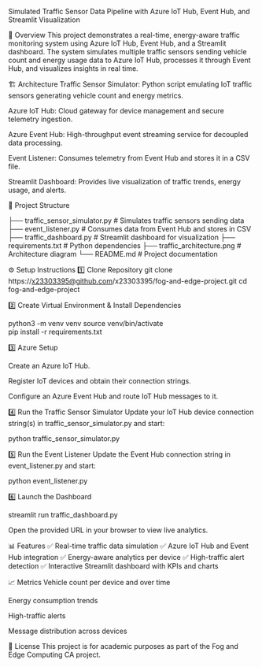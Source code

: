 Simulated Traffic Sensor Data Pipeline with Azure IoT Hub, Event Hub, and Streamlit Visualization

📌 Overview
This project demonstrates a real-time, energy-aware traffic monitoring system using Azure IoT Hub, Event Hub, and a Streamlit dashboard.
The system simulates multiple traffic sensors sending vehicle count and energy usage data to Azure IoT Hub, processes it through Event Hub, and visualizes insights in real time.

🏗️ Architecture
Traffic Sensor Simulator: Python script emulating IoT traffic sensors generating vehicle count and energy metrics.

Azure IoT Hub: Cloud gateway for device management and secure telemetry ingestion.

Azure Event Hub: High-throughput event streaming service for decoupled data processing.

Event Listener: Consumes telemetry from Event Hub and stores it in a CSV file.

Streamlit Dashboard: Provides live visualization of traffic trends, energy usage, and alerts.


📂 Project Structure

├── traffic_sensor_simulator.py   # Simulates traffic sensors sending data
├── event_listener.py             # Consumes data from Event Hub and stores in CSV
├── traffic_dashboard.py          # Streamlit dashboard for visualization
├── requirements.txt              # Python dependencies
├── traffic_architecture.png      # Architecture diagram
└── README.md                     # Project documentation

⚙️ Setup Instructions
1️⃣ Clone Repository
git clone https://x23303395@github.com/x23303395/fog-and-edge-project.git
cd fog-and-edge-project

2️⃣ Create Virtual Environment & Install Dependencies

python3 -m venv venv
source venv/bin/activate  
pip install -r requirements.txt

3️⃣ Azure Setup

Create an Azure IoT Hub.

Register IoT devices and obtain their connection strings.

Configure an Azure Event Hub and route IoT Hub messages to it.

4️⃣ Run the Traffic Sensor Simulator
Update your IoT Hub device connection string(s) in traffic_sensor_simulator.py and start:

python traffic_sensor_simulator.py

5️⃣ Run the Event Listener
Update the Event Hub connection string in event_listener.py and start:

python event_listener.py

6️⃣ Launch the Dashboard

streamlit run traffic_dashboard.py

Open the provided URL in your browser to view live analytics.

📊 Features
✅ Real-time traffic data simulation
✅ Azure IoT Hub and Event Hub integration
✅ Energy-aware analytics per device
✅ High-traffic alert detection
✅ Interactive Streamlit dashboard with KPIs and charts

📈 Metrics
Vehicle count per device and over time

Energy consumption trends

High-traffic alerts

Message distribution across devices

📜 License
This project is for academic purposes as part of the Fog and Edge Computing CA project.
